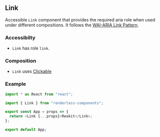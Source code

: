 ## Link

Accessible `Link` component that provides the required aria role when used under
different compositions. It follows the
[WAI-ARIA Link Pattern](https://www.w3.org/TR/wai-aria-practices-1.2/#link).

### Accessibilty

- `Link` has role `link`.

### Composition

- `Link` uses
  [Clickable](https://github.com/reakit/reakit/blob/master/docs/clickable)

### Example

```js
import * as React from "react";

import { Link } from "renderless-components";

export const App = props => {
  return <Link {...props}>Reakit</Link>;
};

export default App;
```
